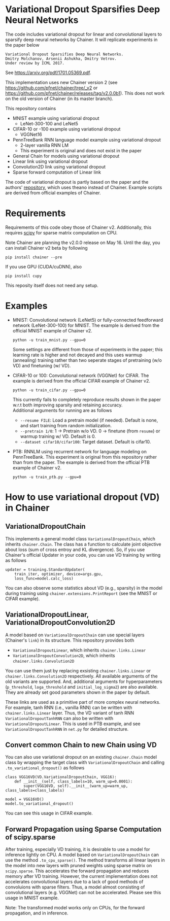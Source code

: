 # Variational Dropout Sparsifies Deep Neural Networks
The code includes variational dropout for linear and convolutional layers to sparsify deep neural networks by Chainer.
It will replicate experiments in the paper below  
```
Variational Dropout Sparsifies Deep Neural Networks.  
Dmitry Molchanov, Arsenii Ashukha, Dmitry Vetrov.  
Under review by ICML 2017.
```

See https://arxiv.org/pdf/1701.05369.pdf.

This implementation uses new Chainer version 2 (see https://github.com/pfnet/chainer/tree/_v2 or https://github.com/pfnet/chainer/releases/tag/v2.0.0b1).
This does not work on the old version of Chainer (in its master branch).

This repository contains  
- MNIST example using variational dropout
    - LeNet-300-100 and LeNet5
- CIFAR-10 or -100 example using variational dropout
    - VGGNet16
- PennTreeBank RNN language model example using variational dropout
    - 2-layer vanilla RNN LM
    - This experiment is original and does not exist in the paper
- General Chain for models using variational dropout
- Linear link using variational dropout
- Convolution2D link using variational dropout
- Sparse forward computation of Linear link

The code of variational dropout is partly based on the paper and the authors' [repository](https://github.com/ars-ashuha/variational-dropout-sparsifies-dnn), which uses theano instead of Chainer.
Example scripts are derived from official examples of Chainer.

# Requirements

Requirements of this code obey those of Chainer v2. Additionally, this requires [scipy](https://www.scipy.org/) for sparse matrix computation on CPU.

Note Chainer are planning the v2.0.0 release on May 16.
Until the day, you can install Chainer v2 beta by following  
```
pip install chainer --pre
```
If you use GPU (CUDA/cuDNN), also  
```
pip install cupy
```

This reposity itself does not need any setup.

# Examples

- MNIST: Convolutional network (LeNet5) or fully-connected feedforward network (LeNet-300-100) for MNIST. The example is derived from the official MNIST example of Chainer v2.  
  ```
  python -u train_mnist.py --gpu=0
  ```
  Some settings are different from those of experiments in the paper;
  this learning rate is higher and not decayed and this uses warmup (annealing) training rather than
  two seperate stages of pretraining (w/o VD) and finetuning (w/ VD).
  
- CIFAR-10 or 100: Convolutional network (VGGNet) for CIFAR. The example is derived from the official CIFAR example of Chainer v2.  
  ```
  python -u train_cifar.py --gpu=0
  ```
  This currently fails to completely reproduce results shown in the paper w.r.t both improving sparsity and retaining accuracy.  
  Additional arguments for running are as follows  
  - `--resume FILE`: Load a pretrain model (if needed). Default is none, and start training from random initialization.
  - `--pretrain 1/0`: 1 -> Pretrain w/o VD. 0 -> finetune (from `resume`) or warmup training w/ VD. Default is 0.
  - `--dataset cifar10/cifar100`: Target dataset. Default is cifar10.

- PTB: RNNLM using recurrent network for language modeling on PennTreeBank. This experiment is original from this repository rather than from the paper. The example is derived from the official PTB example of Chainer v2.  
  ```
  python -u train_ptb.py --gpu=0
  ```

# How to use variational dropout (VD) in Chainer

## VariationalDropoutChain
This implements a general model class `VariationalDropoutChain`, which inherits `chainer.Chain`.
The class has a function to calculate joint objective about loss (sum of cross entroy and KL divergence).
So, if you use Chainer's official Updater in your code, you can use VD training by writing as follows
```
updater = training.StandardUpdater(
    train_iter, optimizer, device=args.gpu,
    loss_func=model.calc_loss)
```
You can also observe some statistics about VD (e.g., sparsity) in the model
during training using `chainer.extensions.PrintReport` (see the MNIST or CIFAR example).

## VariationalDropoutLinear, VariationalDropoutConvolution2D
A model based on `VariationalDropoutChain` can use special layers (Chainer's `link`) in its structure.
This repository provides both
- `VariationalDropoutLinear`, which inherits `chainer.links.Linear`
- `VariationalDropoutConvolution2D`, which inherits `chainer.links.Convolution2D`

You can use them just by replacing exsisting `chainer.links.Linear` or `chainer.links.Convolution2D` respectively.
All available arguments of the old variants are supported.
And, additional arguments for hyperparameters
(`p_threshold`, `loga_threshold` and `initial_log_sigma2`) are also available.
They are already set good parameters shown in the paper by default.

These links are used as a primitive part of more complex neural networks.
For example,
tanh RNN (i.e., vanilla RNN) can be written with `chainer.links.Linear` layer.
Thus, the VD variant of tanh RNN `VariationalDropoutTanhRNN` can also be written with `VariationalDropoutLinear`.
This is used in PTB example, and see `VariationalDropoutTanhRNN` in `net.py` for detailed structure.


## Convert common Chain to new Chain using VD
You can also use variational dropout on an existing `chainer.Chain` model class
by wrapping the target class with `VariationalDropoutChain` and
calling `.to_variational_dropout()` as follows
```
class VGG16VD(VD.VariationalDropoutChain, VGG16):
    def __init__(self, class_labels=10, warm_up=0.0001):
        super(VGG16VD, self).__init__(warm_up=warm_up, class_labels=class_labels)

model = VGG16VD()
model.to_variational_dropout()
```

You can see this usage in CIFAR example.

## Forward Propagation using Sparse Computation of scipy.sparse
After training, especially VD training,
it is desirable to use a model for inference lightly on CPU.
A model based on `VariationalDropoutChain` can use the method `.to_cpu_sparse()`.
The method transforms all linear layers in the model into new layers with pruned weights
using sparse matrix on `scipy.sparse`.
This accelerates the forward propagation and reduces memory after VD training.
However, the current implementation does not accelerates convolutional layers
due to a lack of good methods of convoluions with sparse filters.
Thus, a model almost consisting of convolutional layers (e.g. VGGNet) can not be accelerated.
Please see this usage in MNIST example.

Note: The transformed model works only on CPUs, for the forward propagation, and in inference.
